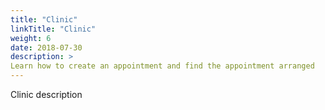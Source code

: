 ```yaml
---
title: "Clinic"
linkTitle: "Clinic"
weight: 6
date: 2018-07-30
description: >
Learn how to create an appointment and find the appointment arranged
---
```


Clinic description
